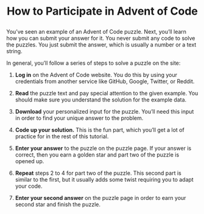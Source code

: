# <p align="center"> How to Participate in Advent of Code </p>

You’ve seen an example of an Advent of Code puzzle. 
Next, you’ll learn how you can submit your answer for it. 
You never submit any code to solve the puzzles. 
You just submit the answer, which is usually a number or a text string.

In general, you’ll follow a series of steps to solve a puzzle on the site:

1. **Log in** on the Advent of Code website. You do this by using your credentials from another service like GitHub, Google, Twitter, or Reddit.

1. **Read** the puzzle text and pay special attention to the given example. You should make sure you understand the solution for the example data.

1. **Download** your personalized input for the puzzle. You’ll need this input in order to find your unique answer to the problem.

1. **Code up your solution.** This is the fun part, which you’ll get a lot of practice for in the rest of this tutorial.

1. **Enter your answer** to the puzzle on the puzzle page. If your answer is correct, then you earn a golden star and part two of the puzzle is opened up.

1. **Repeat** steps 2 to 4 for part two of the puzzle. This second part is similar to the first, but it usually adds some twist requiring you to adapt your code.

1. **Enter your second answer** on the puzzle page in order to earn your second star and finish the puzzle.
